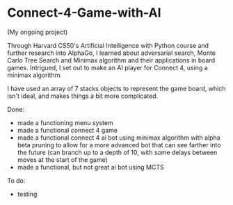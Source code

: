 # Connect-4-Game-with-AI
(My ongoing project)


Through Harvard CS50's Artificial Intelligence with Python course and further research into AlphaGo, I learned about adversarial search, Monte Carlo Tree Search and Minimax algorithm and their applications in board games. 
Intrigued, I set out to make an AI player for Connect 4, using a minimax algorithm.

I have used an array of 7 stacks objects to represent the game board, which isn't ideal, and makes things a bit more complicated. 

Done:
- made a functioning menu system
- made a functional connect 4 game
- made a functional connect 4 ai bot using minimax algorithm with alpha beta pruning to allow for a more advanced bot that can see farther into the future (can branch up to a depth of 10, with some delays between moves at the start of the game)
- made a functional, but not great ai bot using MCTS

To do:
- testing

